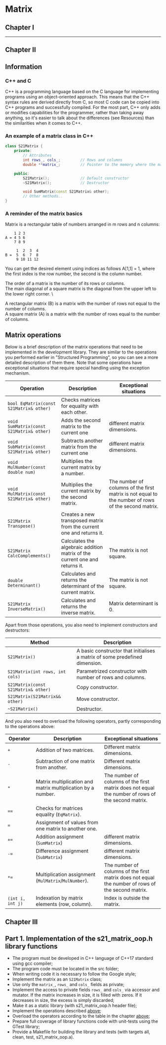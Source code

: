 # Matrix

## Chapter I
---

## Chapter II

## Information

### C++ and C

C++ is a programming language based on the C language for implementing programs using an object-oriented approach. This means that the C++ syntax rules are derived directly from C, so most C code can be copied into C++ programs and successfully compiled.
For the most part, C++ only adds or modifies capabilities for the programmer, rather than taking away anything, so it's easier to talk about the differences (see Resources) than the similarities when it comes to C++.

### An example of a matrix class in C++
```cpp
class S21Matrix {
    private:
        // Attributes
        int rows_, cols_;         // Rows and columns
        double **matrix_;         // Pointer to the memory where the matrix is allocated

    public:
        S21Matrix();              // Default constructor
        ~S21Matrix();             // Destructor

        void SumMatrix(const S21Matrix& other); 
        // Other methods..
}
```

### A reminder of the matrix basics

Matrix is a rectangular table of numbers arranged in m rows and n columns:

```
    1 2 3
A = 4 5 6
    7 8 9
```

```
     1  2  3  4
В =  5  6  7  8
     9 10 11 12
```

You can get the desired element using indices as follows A[1,1] = 1, where the first index is the row number, the second is the column number.

The order of a matrix is the number of its rows or columns. \
The main diagonal of a square matrix is the diagonal from the upper left to the lower right corner. \

A rectangular matrix (B) is a matrix with the number of rows not equal to the number of columns. \
A square matrix (A) is a matrix with the number of rows equal to the number of columns.

## Matrix operations

Below is a brief description of the matrix operations that need to be implemented in the development library.
They are similar to the operations you performed earlier in "Structured Programming", so you can see a more detailed description of them there.
Note that some operations have exceptional situations that require special handling using the exception mechanism.

| Operation | Description | Exceptional situations |
| ----------- | ----------- | ----------- |
| `bool EqMatrix(const S21Matrix& other)` | Checks matrices for equality with each other. |  |
| `void SumMatrix(const S21Matrix& other)` | Adds the second matrix to the current one | different matrix dimensions. |
| `void SubMatrix(const S21Matrix& other)` | Subtracts another matrix from the current one | different matrix dimensions. |
| `void MulNumber(const double num) ` | Multiplies the current matrix by a number. |  |
| `void MulMatrix(const S21Matrix& other)` | Multiplies the current matrix by the second matrix. | The number of columns of the first matrix is not equal to the number of rows of the second matrix. |
| `S21Matrix Transpose()` | Creates a new transposed matrix from the current one and returns it. |  |
| `S21Matrix CalcComplements()` | Calculates the algebraic addition matrix of the current one and returns it. | The matrix is not square. |
| `double Determinant()` | Calculates and returns the determinant of the current matrix. | The matrix is not square. |
| `S21Matrix InverseMatrix()` | Calculates and returns the inverse matrix. | Matrix determinant is 0. |

Apart from those operations, you also need to implement constructors and destructors:

| Method | Description |
| ----------- | ----------- |
| `S21Matrix()` | A basic constructor that initialises a matrix of some predefined dimension. |  
| `S21Matrix(int rows, int cols) ` | Parametrized constructor with number of rows and columns. |
| `S21Matrix(const S21Matrix& other)` | Copy constructor. |
| `S21Matrix(S21Matrix&& other)` | Move constructor. |
| `~S21Matrix()` | Destructor. |

And you also need to overload the following operators, partly corresponding to the operations above:

| Operator | Description | Exceptional situations |
| ----------- | ----------- | ----------- |
| `+`      | Addition of two matrices. | Different matrix dimensions. |
| `-`   | Subtraction of one matrix from another. | Different matrix dimensions. |
| `*`  | Matrix multiplication and matrix multiplication by a number. | The number of columns of the first matrix does not equal the number of rows of the second matrix. |
| `==`  | Checks for matrices equality (`EqMatrix`). | |
| `=`  | Assignment of values from one matrix to another one. | |
| `+=`  | Addition assignment (`SumMatrix`) | different matrix dimensions. |
| `-=`  | Difference assignment (`SubMatrix`) | different matrix dimensions. |
| `*=`  | Multiplication assignment (`MulMatrix`/`MulNumber`). | The number of columns of the first matrix does not equal the number of rows of the second matrix. |
| `(int i, int j)`  | Indexation by matrix elements (row, column). | Index is outside the matrix. |


## Chapter III

## Part 1. Implementation of the s21_matrix_oop.h library functions

- The program must be developed in C++ language of C++17 standard using gcc compiler;
- The program code must be located in the src folder;
- When writing code it is necessary to follow the Google style;
- Implement the matrix as an `S21Matrix` class;
- Use only the `matrix_`, `rows_` and `cols_` fields as private;
- Implement the access to private fields `rows_` and `cols_` via accessor and mutator. If the matrix increases in size, it is filled with zeros. If it decreases in size, the excess is simply discarded;
- Make it as a static library (with s21_matrix_oop.h header file);
- Implement the operations described [above](#matrix-operations);
- Overload the operators according to the table in the chapter [above](#matrix-operations);
- Prepare full coverage of library functions code with unit-tests using the GTest library;
- Provide a Makefile for building the library and tests (with targets all, clean, test, s21_matrix_oop.a).
